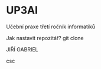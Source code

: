 # UP3AI
Učební praxe třetí ročník informatiků

Jak nastavit repozitář?
git clone

JIŘÍ GABRIEL

csc
